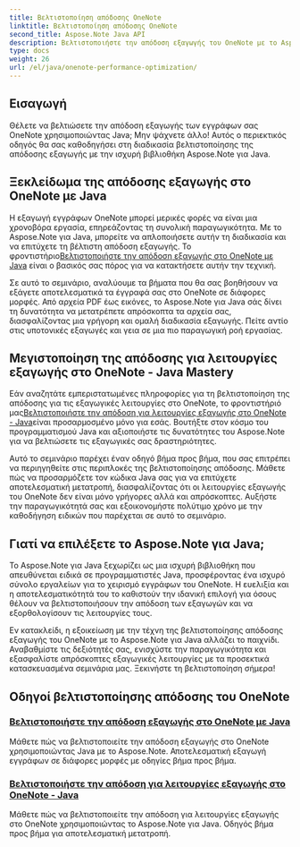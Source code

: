 ```yaml
---
title: Βελτιστοποίηση απόδοσης OneNote
linktitle: Βελτιστοποίηση απόδοσης OneNote
second_title: Aspose.Note Java API
description: Βελτιστοποιήστε την απόδοση εξαγωγής του OneNote με το Aspose.Note Java. Μάθετε αποτελεσματική μετατροπή εγγράφων σε διάφορες μορφές με οδηγίες βήμα προς βήμα για βελτιωμένη παραγωγικότητα.
type: docs
weight: 26
url: /el/java/onenote-performance-optimization/
---
```


## Εισαγωγή

Θέλετε να βελτιώσετε την απόδοση εξαγωγής των εγγράφων σας OneNote χρησιμοποιώντας Java; Μην ψάχνετε άλλο! Αυτός ο περιεκτικός οδηγός θα σας καθοδηγήσει στη διαδικασία βελτιστοποίησης της απόδοσης εξαγωγής με την ισχυρή βιβλιοθήκη Aspose.Note για Java.

## Ξεκλείδωμα της απόδοσης εξαγωγής στο OneNote με Java

 Η εξαγωγή εγγράφων OneNote μπορεί μερικές φορές να είναι μια χρονοβόρα εργασία, επηρεάζοντας τη συνολική παραγωγικότητα. Με το Aspose.Note για Java, μπορείτε να απλοποιήσετε αυτήν τη διαδικασία και να επιτύχετε τη βέλτιστη απόδοση εξαγωγής. Το φροντιστήριο[Βελτιστοποιήστε την απόδοση εξαγωγής στο OneNote με Java](./optimize-export-performance/) είναι ο βασικός σας πόρος για να κατακτήσετε αυτήν την τεχνική.

Σε αυτό το σεμινάριο, αναλύουμε τα βήματα που θα σας βοηθήσουν να εξάγετε αποτελεσματικά τα έγγραφά σας στο OneNote σε διάφορες μορφές. Από αρχεία PDF έως εικόνες, το Aspose.Note για Java σάς δίνει τη δυνατότητα να μετατρέπετε απρόσκοπτα τα αρχεία σας, διασφαλίζοντας μια γρήγορη και ομαλή διαδικασία εξαγωγής. Πείτε αντίο στις υποτονικές εξαγωγές και γεια σε μια πιο παραγωγική ροή εργασίας.

## Μεγιστοποίηση της απόδοσης για λειτουργίες εξαγωγής στο OneNote - Java Mastery

 Εάν αναζητάτε εμπεριστατωμένες πληροφορίες για τη βελτιστοποίηση της απόδοσης για τις εξαγωγικές λειτουργίες στο OneNote, το φροντιστήριό μας[Βελτιστοποιήστε την απόδοση για λειτουργίες εξαγωγής στο OneNote - Java](./optimize-performance-consequent-export/)είναι προσαρμοσμένο μόνο για εσάς. Βουτήξτε στον κόσμο του προγραμματισμού Java και αξιοποιήστε τις δυνατότητες του Aspose.Note για να βελτιώσετε τις εξαγωγικές σας δραστηριότητες.

Αυτό το σεμινάριο παρέχει έναν οδηγό βήμα προς βήμα, που σας επιτρέπει να περιηγηθείτε στις περιπλοκές της βελτιστοποίησης απόδοσης. Μάθετε πώς να προσαρμόζετε τον κώδικα Java σας για να επιτύχετε αποτελεσματική μετατροπή, διασφαλίζοντας ότι οι λειτουργίες εξαγωγής του OneNote δεν είναι μόνο γρήγορες αλλά και απρόσκοπτες. Αυξήστε την παραγωγικότητά σας και εξοικονομήστε πολύτιμο χρόνο με την καθοδήγηση ειδικών που παρέχεται σε αυτό το σεμινάριο.

## Γιατί να επιλέξετε το Aspose.Note για Java;

Το Aspose.Note για Java ξεχωρίζει ως μια ισχυρή βιβλιοθήκη που απευθύνεται ειδικά σε προγραμματιστές Java, προσφέροντας ένα ισχυρό σύνολο εργαλείων για το χειρισμό εγγράφων του OneNote. Η ευελιξία και η αποτελεσματικότητά του το καθιστούν την ιδανική επιλογή για όσους θέλουν να βελτιστοποιήσουν την απόδοση των εξαγωγών και να εξορθολογίσουν τις λειτουργίες τους.

Εν κατακλείδι, η εξοικείωση με την τέχνη της βελτιστοποίησης απόδοσης εξαγωγής του OneNote με το Aspose.Note για Java αλλάζει το παιχνίδι. Αναβαθμίστε τις δεξιότητές σας, ενισχύστε την παραγωγικότητα και εξασφαλίστε απρόσκοπτες εξαγωγικές λειτουργίες με τα προσεκτικά κατασκευασμένα σεμινάρια μας. Ξεκινήστε τη βελτιστοποίηση σήμερα!
## Οδηγοί βελτιστοποίησης απόδοσης του OneNote
### [Βελτιστοποιήστε την απόδοση εξαγωγής στο OneNote με Java](./optimize-export-performance/)
Μάθετε πώς να βελτιστοποιείτε την απόδοση εξαγωγής στο OneNote χρησιμοποιώντας Java με το Aspose.Note. Αποτελεσματική εξαγωγή εγγράφων σε διάφορες μορφές με οδηγίες βήμα προς βήμα.
### [Βελτιστοποιήστε την απόδοση για λειτουργίες εξαγωγής στο OneNote - Java](./optimize-performance-consequent-export/)
Μάθετε πώς να βελτιστοποιείτε την απόδοση για λειτουργίες εξαγωγής στο OneNote χρησιμοποιώντας το Aspose.Note για Java. Οδηγός βήμα προς βήμα για αποτελεσματική μετατροπή.
